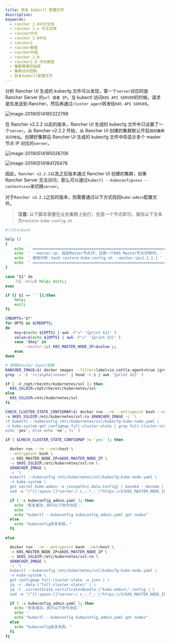 ```yaml
---
title: 恢复 Kubectl 配置文件
description:
keywords:
  - rancher 2.0中文文档
  - rancher 2.x 中文文档
  - rancher中文
  - rancher 2.0中文
  - rancher2
  - rancher教程
  - rancher中国
  - rancher 2.0
  - rancher2.0 中文教程
  - 集群管理员指南
  - 集群访问控制
  - 恢复kubectl配置文件
---
```


分析 Rancher UI 生成的 kubecfg 文件可以发现，第一个`server`对应的是 Rancher Server 的`url 或者 IP`。当 kubectl 访问`K8S API SERVER`的时候，请求是先发送到 Rancher，然后再通过`cluster agent`转发给`K8S API SERVER`。

![image-20190514185322798](/img/rancher/old-doc/image-20190514185322798.png)

在 Rancher v2.2.2 以前的版本，Rancher UI 生成的 kubecfg 文件中只设置了一个`server`。从 Rancher v2.2.2 开始，从 Rancher UI 创建的集群默认开启`授权集群访问地址`。创建好集群后 Rancher UI 生成的 kubecfg 文件中将显示多个 master 节点 IP 对应的`server`。

![image-20190514185026706](/img/rancher/old-doc/image-20190514185026706.png)

![image-20190514184126478](/img/rancher/old-doc/image-20190514184126478.png)

因此，`Rancher v2.2.2`以及之后版本通过 Rancher UI 创建的集群，如果 Rancher Server 无法访问，那么可以通过`kubectl --kubeconfig=xxx --context=xxx`来切换`server`。

对于`Rancher v2.2.2`之前的版本，则需要通过以下方式找回`kube-admin`配置文件。

> **注意:** 以下脚本需要在业务集群上执行，任意一个节点即可。保存以下文本为`restore-kube-config.sh`

```bash
#!/bin/bash

help ()
{
    echo  ' ================================================================ '
    echo  ' --master-ip: 指定Master节点IP，任意一个K8S Master节点IP即可。'
    echo  ' 使用示例：bash restore-kube-config.sh --master-ip=1.1.1.1 '
    echo  ' ================================================================'
}

case "$1" in
    -h|--help) help; exit;;
esac

if [[ $1 == '' ]];then
    help;
    exit;
fi

CMDOPTS="$*"
for OPTS in $CMDOPTS;
do
    key=$(echo ${OPTS} | awk -F"=" '{print $1}' )
    value=$(echo ${OPTS} | awk -F"=" '{print $2}' )
    case "$key" in
        --master-ip) K8S_MASTER_NODE_IP=$value ;;
    esac
done

# 获取Rancher Agent镜像
RANCHER_IMAGE=$( docker images --filter=label=io.cattle.agent=true |grep 'v2.' | \
grep -v -E 'rc|alpha|<none>' | head -n 1 | awk '{print $3}' )

if [ -d /opt/rke/etc/kubernetes/ssl ]; then
  K8S_SSLDIR=/opt/rke/etc/kubernetes/ssl
else
  K8S_SSLDIR=/etc/kubernetes/ssl
fi

CHECK_CLUSTER_STATE_CONFIGMAP=$( docker run --rm --entrypoint bash --net=host \
-v $K8S_SSLDIR:/etc/kubernetes/ssl:ro $RANCHER_IMAGE -c '\
if kubectl --kubeconfig /etc/kubernetes/ssl/kubecfg-kube-node.yaml \
-n kube-system get configmap full-cluster-state | grep full-cluster-state > /dev/null; then \
echo 'yes'; else echo 'no'; fi' )

if [ $CHECK_CLUSTER_STATE_CONFIGMAP != 'yes' ]; then

  docker run --rm --net=host \
  --entrypoint bash \
  -e K8S_MASTER_NODE_IP=$K8S_MASTER_NODE_IP \
  -v $K8S_SSLDIR:/etc/kubernetes/ssl:ro \
  $RANCHER_IMAGE \
  -c '\
  kubectl --kubeconfig /etc/kubernetes/ssl/kubecfg-kube-node.yaml \
  -n kube-system \
  get secret kube-admin -o jsonpath={.data.Config} | base64 --decode | \
  sed -e "/^[[:space:]]*server:/ s_:.*_: \"https://${K8S_MASTER_NODE_IP}:6443\"_"' > kubeconfig_admin.yaml

  if [ -s kubeconfig_admin.yaml ]; then
    echo '恢复成功，执行以下命令测试：'
    echo ''
    echo "kubectl --kubeconfig kubeconfig_admin.yaml get nodes"
  else
    echo "kubeconfig恢复失败。"
  fi

else

  docker run --rm --entrypoint bash --net=host \
  -e K8S_MASTER_NODE_IP=$K8S_MASTER_NODE_IP \
  -v $K8S_SSLDIR:/etc/kubernetes/ssl:ro \
  $RANCHER_IMAGE \
  -c '\
  kubectl --kubeconfig /etc/kubernetes/ssl/kubecfg-kube-node.yaml \
  -n kube-system \
  get configmap full-cluster-state -o json | \
  jq -r .data.\"full-cluster-state\" | \
  jq -r .currentState.certificatesBundle.\"kube-admin\".config | \
  sed -e "/^[[:space:]]*server:/ s_:.*_: \"https://${K8S_MASTER_NODE_IP}:6443\"_"' > kubeconfig_admin.yaml

  if [ -s kubeconfig_admin.yaml ]; then
    echo '恢复成功，执行以下命令测试：'
    echo ''
    echo "kubectl --kubeconfig kubeconfig_admin.yaml get nodes"
  else
    echo "kubeconfig恢复失败。"
  fi
fi
```
